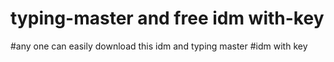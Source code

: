 # typing-master and free idm with-key
#any one can easily download this idm and typing master
#idm with key 
